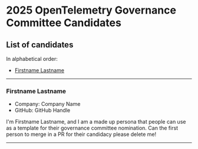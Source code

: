 # 2025 OpenTelemetry Governance Committee Candidates

## List of candidates

In alphabetical order:

- [Firstname Lastname](#firstname-lastname)

---

### Firstname Lastname

- Company: Company Name
- GitHub: GitHub Handle

I'm Firstname Lastname, and I am a made up persona that people can use as a template for their governance committee nomination. Can the first person to merge in a PR for their candidacy please delete me!

---
